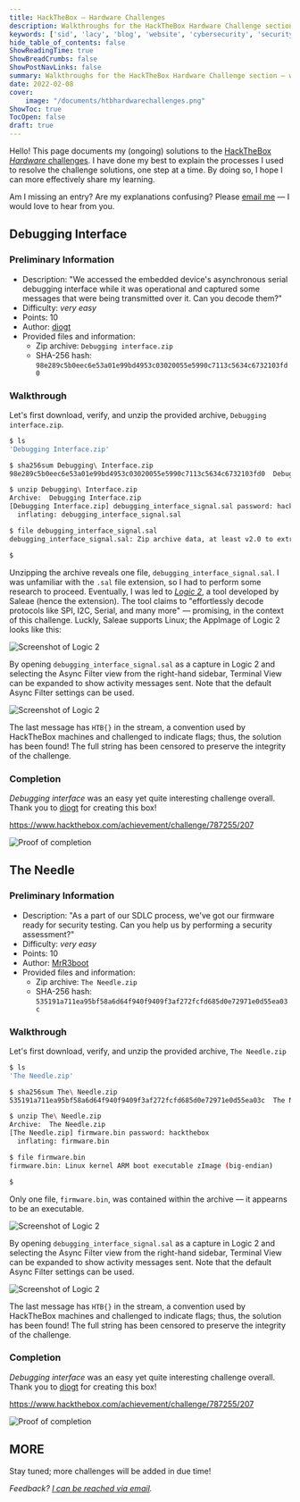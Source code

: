 ```yaml
---
title: HackTheBox — Hardware Challenges
description: Walkthroughs for the HackTheBox Hardware Challenge section — work in progress
keywords: ['sid', 'lacy', 'blog', 'website', 'cybersecurity', 'security', 'computer', 'hackthebox', 'htb', 'hardware']
hide_table_of_contents: false
ShowReadingTime: true
ShowBreadCrumbs: false
ShowPostNavLinks: false
summary: Walkthroughs for the HackTheBox Hardware Challenge section — work in progress
date: 2022-02-08
cover:
    image: "/documents/htbhardwarechallenges.png"
ShowToc: true
TocOpen: false
draft: true
---
```


Hello! This page documents my (ongoing) solutions to the [HackTheBox *Hardware* challenges](https://app.hackthebox.com/challenges/). I have done my best to explain the processes I used to resolve the challenge solutions, one step at a time. By doing so, I hope I can more effectively share my learning.

Am I missing an entry? Are my explanations confusing? Please [email me](mailto:contact@swlacy.com?subject=HTB%20Hardware%20Challenges) — I would love to hear from you.

## Debugging Interface

### Preliminary Information

 - Description: "We accessed the embedded device's asynchronous serial debugging interface while it was operational and captured some messages that were being transmitted over it. Can you decode them?"
 - Difficulty: *very easy*
 - Points: 10
 - Author: [diogt](https://app.hackthebox.com/users/1358)
 - Provided files and information:
    - Zip archive: `Debugging interface.zip`
    - SHA-256 hash: `98e289c5b0eec6e53a01e99bd4953c03020055e5990c7113c5634c6732103fd0`

### Walkthrough

Let's first download, verify, and unzip the provided archive, `Debugging interface.zip`.

```bash
$ ls
'Debugging Interface.zip'

$ sha256sum Debugging\ Interface.zip 
98e289c5b0eec6e53a01e99bd4953c03020055e5990c7113c5634c6732103fd0  Debugging Interface.zip

$ unzip Debugging\ Interface.zip 
Archive:  Debugging Interface.zip
[Debugging Interface.zip] debugging_interface_signal.sal password: hackthebox
  inflating: debugging_interface_signal.sal

$ file debugging_interface_signal.sal 
debugging_interface_signal.sal: Zip archive data, at least v2.0 to extract

$
```

Unzipping the archive reveals one file, `debugging_interface_signal.sal`. I was unfamiliar with the `.sal` file extension, so I had to perform some research to proceed. Eventually, I was led to [*Logic 2*](https://www.saleae.com/downloads/), a tool developed by Saleae (hence the extension). The tool claims to "effortlessly decode protocols like SPI, I2C, Serial, and many more" — promising, in the context of this challenge. Luckly, Saleae supports Linux; the AppImage of Logic 2 looks like this:

![Screenshot of Logic 2](/media/hardware1-1.png)

By opening `debugging_interface_signal.sal` as a capture in Logic 2 and selecting the Async Filter view from the right-hand sidebar, Terminal View can be expanded to show activity messages sent. Note that the default Async Filter settings can be used.

![Screenshot of Logic 2](/media/hardware1-2.png)

The last message has `HTB{}` in the stream, a convention used by HackTheBox machines and challenged to indicate flags; thus, the solution has been found! The full string has been censored to preserve the integrity of the challenge.

### Completion

*Debugging interface* was an easy yet quite interesting challenge overall. Thank you to [diogt](https://app.hackthebox.com/users/1358) for creating this box!

https://www.hackthebox.com/achievement/challenge/787255/207

![Proof of completion](/media/hardware1-3.png)

## The Needle

### Preliminary Information

 - Description: "As a part of our SDLC process, we've got our firmware ready for security testing. Can you help us by performing a security assessment?"
 - Difficulty: *very easy*
 - Points: 10
 - Author: [MrR3boot](https://app.hackthebox.com/users/13531)
 - Provided files and information:
    - Zip archive: `The Needle.zip`
    - SHA-256 hash: `535191a711ea95bf58a6d64f940f9409f3af272fcfd685d0e72971e0d55ea03c`

### Walkthrough

Let's first download, verify, and unzip the provided archive, `The Needle.zip`

```bash
$ ls
'The Needle.zip'

$ sha256sum The\ Needle.zip 
535191a711ea95bf58a6d64f940f9409f3af272fcfd685d0e72971e0d55ea03c  The Needle.zip

$ unzip The\ Needle.zip 
Archive:  The Needle.zip
[The Needle.zip] firmware.bin password: hackthebox
  inflating: firmware.bin

$ file firmware.bin 
firmware.bin: Linux kernel ARM boot executable zImage (big-endian)

$
```

Only one file, `firmware.bin`, was contained within the archive — it appearns to be an executable.

![Screenshot of Logic 2](/media/hardware1-1.png)

By opening `debugging_interface_signal.sal` as a capture in Logic 2 and selecting the Async Filter view from the right-hand sidebar, Terminal View can be expanded to show activity messages sent. Note that the default Async Filter settings can be used.

![Screenshot of Logic 2](/media/hardware1-2.png)

The last message has `HTB{}` in the stream, a convention used by HackTheBox machines and challenged to indicate flags; thus, the solution has been found! The full string has been censored to preserve the integrity of the challenge.

### Completion

*Debugging interface* was an easy yet quite interesting challenge overall. Thank you to [diogt](https://app.hackthebox.com/users/1358) for creating this box!

https://www.hackthebox.com/achievement/challenge/787255/207

![Proof of completion](/media/hardware1-3.png)

## MORE

Stay tuned; more challenges will be added in due time!

*Feedback? [I can be reached via email](mailto:contact@swlacy.com?subject=HTB%20Hardware%20Challenges).*